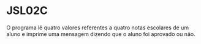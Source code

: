 # JSL02C
O programa lê quatro valores referentes a quatro notas escolares de um aluno e imprime uma mensagem dizendo que o aluno foi aprovado ou não.
